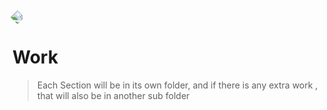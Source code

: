 
<img src="https://i.ibb.co/CvDHmRq/17906380.webp" style="transform: rotate(45deg)" align="center">

# Work

> Each Section will be in its own folder, and if there is any extra work , that will also be in another sub folder

